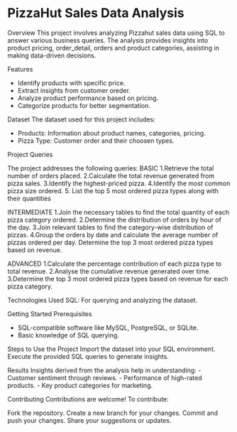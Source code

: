 # PizzaHut Sales Data Analysis
Overview
This project involves analyzing Pizzahut sales data using SQL to answer various business queries. The analysis provides insights into product pricing, order_detail, orders and product categories, assisting in making data-driven decisions.

Features
  - Identify products with specific price.
  - Extract insights from customer oreder.
  - Analyze product performance based on  pricing.
  - Categorize products for better segmentation.

Dataset
  The dataset used for this project includes:

  - Products: Information about product names, categories, pricing.
  - Pizza Type: Customer order and their choosen types.

Project Queries

  The project addresses the following queries:
BASIC
 1.Retrieve the total number of orders placed.
 2.Calculate the total revenue generated from pizza sales.
 3.Identify the highest-priced pizza.
 4.Identify the most common pizza size ordered.
 5. List the top 5 most ordered pizza types along with their quantities

 INTERMEDIATE
 1.Join the necessary tables to find the total quantity of each pizza
 category ordered.
 2.Determine the distribution of orders by hour of the day.
 3.Join relevant tables to find the category-wise distribution of
 pizzas.
 4.Group the orders by date and calculate the average number of
 pizzas ordered per day.
 Determine the top 3 most ordered pizza types based on revenue.

 ADVANCED
 1.Calculate the percentage contribution of each pizza type to
 total revenue.
 2.Analyse the cumulative revenue generated over time.
 3.Determine the top 3 most ordered pizza types based on revenue
 for each pizza category.

 
Technologies Used
  SQL: For querying and analyzing the dataset.

Getting Started
  Prerequisites
  - SQL-compatible software like MySQL, PostgreSQL, or SQLite.
  - Basic knowledge of SQL querying.

Steps to Use the Project
  Import the dataset into your SQL environment.
  Execute the provided SQL queries to generate insights.

Results
  Insights derived from the analysis help in understanding:
    - Customer sentiment through reviews.
    - Performance of high-rated products.
    - Key product categories for marketing.

Contributing
  Contributions are welcome! To contribute:

Fork the repository.
  Create a new branch for your changes.
  Commit and push your changes.
  Share your suggestions or updates.
